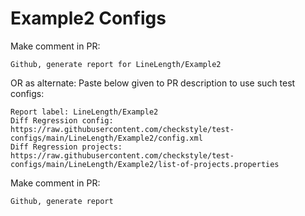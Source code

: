# Example2 Configs
Make comment in PR:
```
Github, generate report for LineLength/Example2
```
OR as alternate:
Paste below given to PR description to use such test configs:
```
Report label: LineLength/Example2
Diff Regression config: https://raw.githubusercontent.com/checkstyle/test-configs/main/LineLength/Example2/config.xml
Diff Regression projects: https://raw.githubusercontent.com/checkstyle/test-configs/main/LineLength/Example2/list-of-projects.properties
```
Make comment in PR:
```
Github, generate report
```
